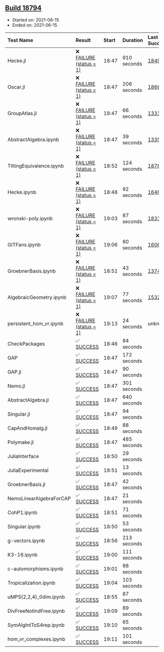 ## [Build 18794](https://oscarci.mathematik.uni-kl.de/job/oscar/18794/)

* Started on: 2021-06-15
* Ended on: 2021-06-15

| Test Name    | Result | Start | Duration | Last Success | First Failure |
|:-------------|:-------|:------|:---------|:-------------|:--------------|
| Hecke.jl | ❌ [FAILURE (status = 1)](https://oscarci.mathematik.uni-kl.de/job/oscar/18794/artifact/logs/build-18794/Hecke.jl.log) | 18:47 | 910 seconds | [18490](https://oscarci.mathematik.uni-kl.de/job/oscar/18490/) | [18491](https://oscarci.mathematik.uni-kl.de/job/oscar/18491/) |
| Oscar.jl | ❌ [FAILURE (status = 1)](https://oscarci.mathematik.uni-kl.de/job/oscar/18794/artifact/logs/build-18794/Oscar.jl.log) | 18:47 | 206 seconds | [18684](https://oscarci.mathematik.uni-kl.de/job/oscar/18684/) | [18685](https://oscarci.mathematik.uni-kl.de/job/oscar/18685/) |
| GroupAtlas.jl | ❌ [FAILURE (status = 1)](https://oscarci.mathematik.uni-kl.de/job/oscar/18794/artifact/logs/build-18794/GroupAtlas.jl.log) | 18:47 | 66 seconds | [13311](https://oscarci.mathematik.uni-kl.de/job/oscar/13311/) | [13312](https://oscarci.mathematik.uni-kl.de/job/oscar/13312/) |
| AbstractAlgebra.ipynb | ❌ [FAILURE (status = 1)](https://oscarci.mathematik.uni-kl.de/job/oscar/18794/artifact/logs/build-18794/AbstractAlgebra.ipynb.log) | 18:47 | 39 seconds | [13355](https://oscarci.mathematik.uni-kl.de/job/oscar/13355/) | [13356](https://oscarci.mathematik.uni-kl.de/job/oscar/13356/) |
| TiltingEquivalence.ipynb | ❌ [FAILURE (status = 1)](https://oscarci.mathematik.uni-kl.de/job/oscar/18794/artifact/logs/build-18794/TiltingEquivalence.ipynb.log) | 18:52 | 124 seconds | [18789](https://oscarci.mathematik.uni-kl.de/job/oscar/18789/) | [18790](https://oscarci.mathematik.uni-kl.de/job/oscar/18790/) |
| Hecke.ipynb | ❌ [FAILURE (status = 1)](https://oscarci.mathematik.uni-kl.de/job/oscar/18794/artifact/logs/build-18794/Hecke.ipynb.log) | 18:48 | 92 seconds | [16463](https://oscarci.mathematik.uni-kl.de/job/oscar/16463/) | [16464](https://oscarci.mathematik.uni-kl.de/job/oscar/16464/) |
| wronski-poly.ipynb | ❌ [FAILURE (status = 1)](https://oscarci.mathematik.uni-kl.de/job/oscar/18794/artifact/logs/build-18794/wronski-poly.ipynb.log) | 19:03 | 87 seconds | [18314](https://oscarci.mathematik.uni-kl.de/job/oscar/18314/) | [18315](https://oscarci.mathematik.uni-kl.de/job/oscar/18315/) |
| GITFans.ipynb | ❌ [FAILURE (status = 1)](https://oscarci.mathematik.uni-kl.de/job/oscar/18794/artifact/logs/build-18794/GITFans.ipynb.log) | 19:06 | 80 seconds | [16068](https://oscarci.mathematik.uni-kl.de/job/oscar/16068/) | [16069](https://oscarci.mathematik.uni-kl.de/job/oscar/16069/) |
| GroebnerBasis.ipynb | ❌ [FAILURE (status = 1)](https://oscarci.mathematik.uni-kl.de/job/oscar/18794/artifact/logs/build-18794/GroebnerBasis.ipynb.log) | 18:51 | 43 seconds | [13748](https://oscarci.mathematik.uni-kl.de/job/oscar/13748/) | [13749](https://oscarci.mathematik.uni-kl.de/job/oscar/13749/) |
| AlgebraicGeometry.ipynb | ❌ [FAILURE (status = 1)](https://oscarci.mathematik.uni-kl.de/job/oscar/18794/artifact/logs/build-18794/AlgebraicGeometry.ipynb.log) | 19:07 | 77 seconds | [15322](https://oscarci.mathematik.uni-kl.de/job/oscar/15322/) | [15323](https://oscarci.mathematik.uni-kl.de/job/oscar/15323/) |
| persistent_hom_vr.ipynb | ❌ [FAILURE (status = 1)](https://oscarci.mathematik.uni-kl.de/job/oscar/18794/artifact/logs/build-18794/persistent_hom_vr.ipynb.log) | 19:13 | 24 seconds | unknown | unknown |
| CheckPackages | ✅ [SUCCESS](https://oscarci.mathematik.uni-kl.de/job/oscar/18794/artifact/logs/build-18794/CheckPackages.log) | 18:46 | 84 seconds |  |  |
| GAP | ✅ [SUCCESS](https://oscarci.mathematik.uni-kl.de/job/oscar/18794/artifact/logs/build-18794/GAP.log) | 18:47 | 172 seconds |  |  |
| GAP.jl | ✅ [SUCCESS](https://oscarci.mathematik.uni-kl.de/job/oscar/18794/artifact/logs/build-18794/GAP.jl.log) | 18:47 | 90 seconds |  |  |
| Nemo.jl | ✅ [SUCCESS](https://oscarci.mathematik.uni-kl.de/job/oscar/18794/artifact/logs/build-18794/Nemo.jl.log) | 18:47 | 301 seconds |  |  |
| AbstractAlgebra.jl | ✅ [SUCCESS](https://oscarci.mathematik.uni-kl.de/job/oscar/18794/artifact/logs/build-18794/AbstractAlgebra.jl.log) | 18:47 | 640 seconds |  |  |
| Singular.jl | ✅ [SUCCESS](https://oscarci.mathematik.uni-kl.de/job/oscar/18794/artifact/logs/build-18794/Singular.jl.log) | 18:47 | 94 seconds |  |  |
| CapAndHomalg.jl | ✅ [SUCCESS](https://oscarci.mathematik.uni-kl.de/job/oscar/18794/artifact/logs/build-18794/CapAndHomalg.jl.log) | 18:49 | 88 seconds |  |  |
| Polymake.jl | ✅ [SUCCESS](https://oscarci.mathematik.uni-kl.de/job/oscar/18794/artifact/logs/build-18794/Polymake.jl.log) | 18:47 | 485 seconds |  |  |
| JuliaInterface | ✅ [SUCCESS](https://oscarci.mathematik.uni-kl.de/job/oscar/18794/artifact/logs/build-18794/JuliaInterface.log) | 18:50 | 29 seconds |  |  |
| JuliaExperimental | ✅ [SUCCESS](https://oscarci.mathematik.uni-kl.de/job/oscar/18794/artifact/logs/build-18794/JuliaExperimental.log) | 18:51 | 13 seconds |  |  |
| GroebnerBasis.jl | ✅ [SUCCESS](https://oscarci.mathematik.uni-kl.de/job/oscar/18794/artifact/logs/build-18794/GroebnerBasis.jl.log) | 18:47 | 42 seconds |  |  |
| NemoLinearAlgebraForCAP | ✅ [SUCCESS](https://oscarci.mathematik.uni-kl.de/job/oscar/18794/artifact/logs/build-18794/NemoLinearAlgebraForCAP.log) | 18:47 | 21 seconds |  |  |
| CohP1.ipynb | ✅ [SUCCESS](https://oscarci.mathematik.uni-kl.de/job/oscar/18794/artifact/logs/build-18794/CohP1.ipynb.log) | 18:51 | 71 seconds |  |  |
| Singular.ipynb | ✅ [SUCCESS](https://oscarci.mathematik.uni-kl.de/job/oscar/18794/artifact/logs/build-18794/Singular.ipynb.log) | 18:50 | 53 seconds |  |  |
| g-vectors.ipynb | ✅ [SUCCESS](https://oscarci.mathematik.uni-kl.de/job/oscar/18794/artifact/logs/build-18794/g-vectors.ipynb.log) | 18:56 | 213 seconds |  |  |
| K3-16.ipynb | ✅ [SUCCESS](https://oscarci.mathematik.uni-kl.de/job/oscar/18794/artifact/logs/build-18794/K3-16.ipynb.log) | 19:00 | 111 seconds |  |  |
| c-automorphisms.ipynb | ✅ [SUCCESS](https://oscarci.mathematik.uni-kl.de/job/oscar/18794/artifact/logs/build-18794/c-automorphisms.ipynb.log) | 19:01 | 88 seconds |  |  |
| Tropicalization.ipynb | ✅ [SUCCESS](https://oscarci.mathematik.uni-kl.de/job/oscar/18794/artifact/logs/build-18794/Tropicalization.ipynb.log) | 19:04 | 103 seconds |  |  |
| uMPS(2,2,4)_0dim.ipynb | ✅ [SUCCESS](https://oscarci.mathematik.uni-kl.de/job/oscar/18794/artifact/logs/build-18794/uMPS-2-2-4-_0dim.ipynb.log) | 18:55 | 87 seconds |  |  |
| DivFreeNotIndFree.ipynb | ✅ [SUCCESS](https://oscarci.mathematik.uni-kl.de/job/oscar/18794/artifact/logs/build-18794/DivFreeNotIndFree.ipynb.log) | 19:09 | 89 seconds |  |  |
| SymAlgIntToS4rep.ipynb | ✅ [SUCCESS](https://oscarci.mathematik.uni-kl.de/job/oscar/18794/artifact/logs/build-18794/SymAlgIntToS4rep.ipynb.log) | 19:10 | 65 seconds |  |  |
| hom_vr_complexes.ipynb | ✅ [SUCCESS](https://oscarci.mathematik.uni-kl.de/job/oscar/18794/artifact/logs/build-18794/hom_vr_complexes.ipynb.log) | 19:11 | 101 seconds |  |  |
